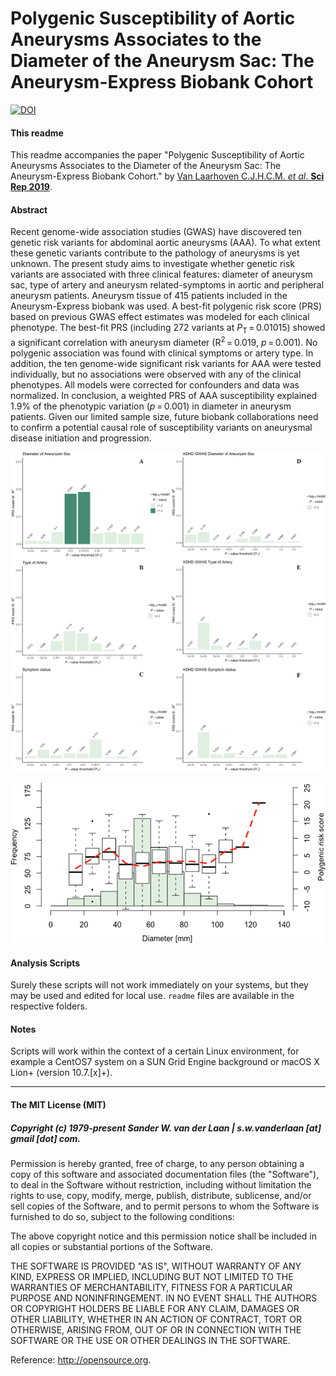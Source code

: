 Polygenic Susceptibility of Aortic Aneurysms Associates to the Diameter of the Aneurysm Sac: The Aneurysm-Express Biobank Cohort
===========================================================
[![DOI](https://zenodo.org/badge/273181713.svg)](https://zenodo.org/badge/latestdoi/273181713)

#### This readme
This readme accompanies the paper "Polygenic Susceptibility of Aortic Aneurysms Associates to the Diameter of the Aneurysm Sac: The Aneurysm-Express Biobank Cohort." by [Van Laarhoven C.J.H.C.M. _et al_. **Sci Rep 2019**](https://doi.org/10.1038/s41598-019-56230-3).

#### Abstract
Recent genome-wide association studies (GWAS) have discovered ten genetic risk variants for abdominal aortic aneurysms (AAA). To what extent these genetic variants contribute to the pathology of aneurysms is yet unknown. The present study aims to investigate whether genetic risk variants are associated with three clinical features: diameter of aneurysm sac, type of artery and aneurysm related-symptoms in aortic and peripheral aneurysm patients. Aneurysm tissue of 415 patients included in the Aneurysm-Express biobank was used. A best-fit polygenic risk score (PRS) based on previous GWAS effect estimates was modeled for each clinical phenotype. The best-fit PRS (including 272 variants at _P_<sub>T</sub> = 0.01015) showed a significant correlation with aneurysm diameter (R<sup>2</sup> = 0.019, _p_ = 0.001). No polygenic association was found with clinical symptoms or artery type. In addition, the ten genome-wide significant risk variants for AAA were tested individually, but no associations were observed with any of the clinical phenotypes. All models were corrected for confounders and data was normalized. In conclusion, a weighted PRS of AAA susceptibility explained 1.9% of the phenotypic variation (_p_ = 0.001) in diameter in aneurysm patients. Given our limited sample size, future biobank collaborations need to confirm a potential causal role of susceptibility variants on aneurysmal disease initiation and progression.

![Figure 1: PRSice generated weighted PRS](FIGURES/41598_2019_56230_Fig1_HTML.png)

![Figure 2: Distribution of maximum diameter of included aneurysms.](FIGURES/41598_2019_56230_Fig2_HTML.png)

#### Analysis Scripts
Surely these scripts will not work immediately on your systems, but they may be used and edited for local use. `readme` files are available in the respective folders. 

#### Notes
Scripts will work within the context of a certain Linux environment, for example a CentOS7 system on a SUN Grid Engine background or macOS X Lion+ (version 10.7.[x]+). 


--------------

#### The MIT License (MIT)
##### Copyright (c) 1979-present Sander W. van der Laan | s.w.vanderlaan [at] gmail [dot] com.

Permission is hereby granted, free of charge, to any person obtaining a copy of this software and associated documentation files (the "Software"), to deal in the Software without restriction, including without limitation the rights to use, copy, modify, merge, publish, distribute, sublicense, and/or sell copies of the Software, and to permit persons to whom the Software is furnished to do so, subject to the following conditions:   

The above copyright notice and this permission notice shall be included in all copies or substantial portions of the Software.

THE SOFTWARE IS PROVIDED "AS IS", WITHOUT WARRANTY OF ANY KIND, EXPRESS OR IMPLIED, INCLUDING BUT NOT LIMITED TO THE WARRANTIES OF MERCHANTABILITY, FITNESS FOR A PARTICULAR PURPOSE AND NONINFRINGEMENT. IN NO EVENT SHALL THE AUTHORS OR COPYRIGHT HOLDERS BE LIABLE FOR ANY CLAIM, DAMAGES OR OTHER LIABILITY, WHETHER IN AN ACTION OF CONTRACT, TORT OR OTHERWISE, ARISING FROM, OUT OF OR IN CONNECTION WITH THE SOFTWARE OR THE USE OR OTHER DEALINGS IN THE SOFTWARE.

Reference: http://opensource.org.
